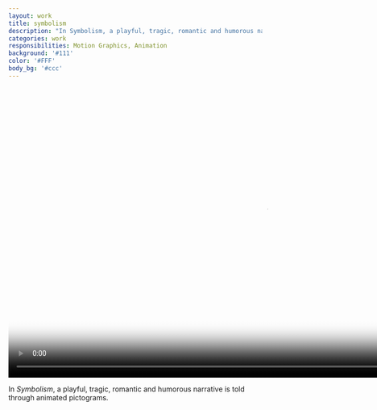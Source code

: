 ```yaml
---
layout: work
title: symbolism
description: "In Symbolism, a playful, tragic, romantic and humorous narrative is told through animated pictograms."
categories: work
responsibilities: Motion Graphics, Animation
background: '#111'
color: '#FFF'
body_bg: '#ccc'
---
```


<div class="video_container">
  <video id="symbolism"
    preload="auto" width="1024" height="576" poster="{{ site.root }}/work/symbolism/symbolism.png" data-setup="{}">
    <source src="{{ site.root }}/work/symbolism/symbolism.mp4" type='video/mp4'>
    <source src="{{ site.root }}/work/symbolism/symbolism.webm" type='video/webm'>
  </video>
</div>

In <em>Symbolism</em>, a playful, tragic, romantic and humorous narrative is told through animated pictograms.